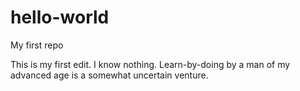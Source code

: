# hello-world
My first repo

This is my first edit. I know nothing. Learn-by-doing by a man of my advanced age is a somewhat uncertain venture.
